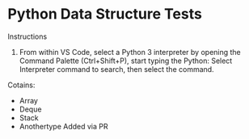 # Python Data Structure Tests
Instructions
1. From within VS Code, select a Python 3 interpreter by opening the Command Palette (Ctrl+Shift+P), start typing the Python: Select Interpreter command to search, then select the command.

Cotains:
* Array
* Deque
* Stack
* Anothertype
Added via PR
